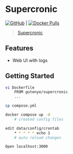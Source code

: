 # Supercronic

[![GitHub](https://img.shields.io/badge/homepage-github-blue?logo=github&style=flat-square)](https://github.com/aptible/supercronic) | [![Docker Pulls](https://img.shields.io/docker/pulls/gutenye/supercronic?style=flat-square)](https://hub.docker.com/r/gutenye/supercronic)

> [Supercronic](https://github.com/aptible/supercronic)

## Features

- Web UI with logs

## Getting Started

```sh
vi Dockerfile
	FROM gutenye/supercronic
	...

cp compose.yml

docker compose up -d
	# created config files

edit data/config/crontab
	* * * * * echo 1
	# auto reload changes

Open localhost:3000
```